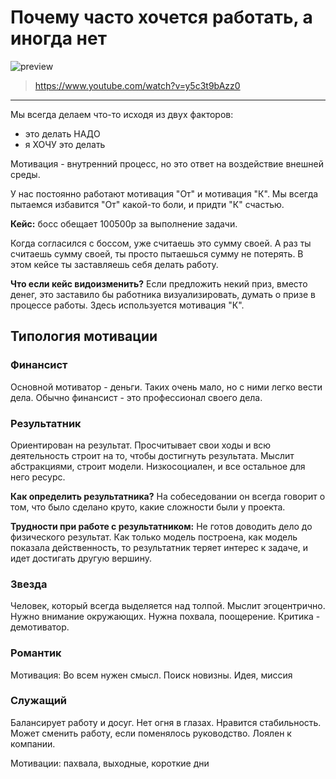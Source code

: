 # Почему часто хочется работать, а иногда нет
![preview](http://i3.ytimg.com/vi/y5c3t9bAzz0/maxresdefault.jpg)
> https://www.youtube.com/watch?v=y5c3t9bAzz0
---
Мы всегда делаем что-то исходя из двух факторов:
- это делать НАДО
- я ХОЧУ это делать

Мотивация - внутренний процесс, но это ответ на воздействие внешней среды.

У нас постоянно работают мотивация "От" и мотивация "К". Мы всегда пытаемся 
избавится "От" какой-то боли, и придти "К" счастью.

**Кейс:** босс обещает 100500р за выполнение задачи.

Когда согласился с боссом, уже считаешь это сумму своей. А раз ты считаешь сумму
своей, ты просто пытаешься сумму не потерять. В этом кейсе ты заставляешь себя
делать работу.

**Что если кейс видоизменить?** Если предложить некий приз, вместо денег, это заставило 
бы работника визуализировать, думать о призе в процессе работы. Здесь используется мотивация "К".

## Типология мотивации
### Финансист
Основной мотиватор - деньги. Таких очень мало, но с ними легко вести дела.
Обычно финансист - это профессионал своего дела.

### Результатник
Ориентирован на результат. Просчитывает свои ходы и всю деятельность строит
на то, чтобы достигнуть результата. Мыслит абстракциями, строит модели.
Низкосоциален, и все остальное для него ресурс.

**Как определить результатника?** На собеседовании он всегда говорит о том, что было сделано круто, 
какие сложности были у проекта.

**Трудности при работе с результатником:** Не готов доводить дело до физического результат.
Как только модель построена, как модель показала действенность, то результатник теряет интерес 
к задаче, и идет достигать другую вершину.

### Звезда
Человек, который всегда выделяется над толпой. Мыслит эгоцентрично. Нужно внимание окружающих.
Нужна похвала, поощерение. Критика - демотиватор.

### Романтик
Мотивация: Во всем нужен смысл. Поиск новизны. Идея, миссия

### Служащий
Балансирует работу и досуг. Нет огня в глазах. Нравится стабильность. Может сменить работу, если
поменялось руководство. Лоялен к компании.

Мотивации: пахвала, выходные, короткие дни